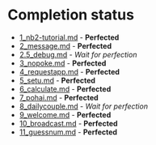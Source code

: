 # Completion status

- [1_nb2-tutorial.md](1_nb2-tutorial.md) - **Perfected**
- [2_message.md](2_message.md#消息的处理) - **Perfected**
- [2.5_debug.md](2.5_debug.md) - *Wait for perfection*
- [3_nopoke.md](3_nopoke.md) - **Perfected**
- [4_requestapp.md](4_requestapp.md) - **Perfected**
- [5_setu.md](5_setu.md) - **Perfected**
- [6_calculate.md](6_calculate.md) - **Perfected**
- [7_pohai.md](7_pohai.md) - **Perfected**
- [8_dailycouple.md](8_dailycouple.md) - *Wait for perfection*
- [9_welcome.md](9_welcome.md) - **Perfected**
- [10_broadcast.md](10_broadcast.md) - **Perfected**
- [11_guessnum.md](11_guessnum.md) - **Perfected**